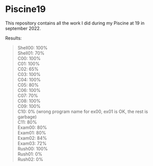 # Piscine19

This repository contains all the work I did during my Piscine at 19 in september 2022.

Results:
>Shell00: 100%\
Shell01: 70%\
C00:     100%\
C01:     100%\
C02:     65%\
C03:     100%\
C04:     100%\
C05:     80%\
C06:     100%\
C07:     70%\
C08:     100%\
C09:     100%\
C10:     0% (wrong program name for ex00, ex01 is OK, the rest is garbage)\
C11:     80%\
Exam00:  80%\
Exam01:  80%\
Exam02:  84%\
Exam03:  72%\
Rush00:  100%\
Rush01:  0%\
Rush02:  0%
